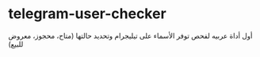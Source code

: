 # telegram-user-checker
أول أداة عربيه لفحص توفر الأسماء على تيليجرام وتحديد حالتها (متاح، محجوز، معروض للبيع)
